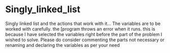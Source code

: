 # Singly_linked_list
Singly linked list and the actions that work with it... 
The variables are to be worked with carefully. 
the [program throws an error when it runs. this is because I have selected the variables right before the part of the problem I wished to solve. 
Please do consider commenting the parts not necessary or renaming and declaring the variables as per your need
